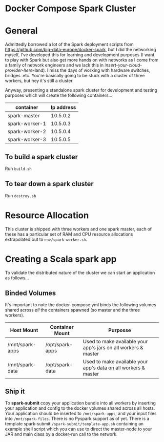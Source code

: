 # Docker Compose Spark Cluster

# General

Admittedly borrowed a lot of the Spark deployment scripts from https://github.com/big-data-europe/docker-spark, but I did the networking myself, I've developed this for learning and development purposes (I want to play with Spark but also get more hands on with networks as I come from a family of network engineers and we lack this in _insert-your-cloud-provider-here_-land). I miss the days of working with hardware switches, bridges .etc. You're basically going to be stuck with a cluster of three workers, but hey it's still a cluster.

Anyway, presenting a standalone spark cluster for development and testing purposes which will create the following containers...

| container      | Ip address |
| -------------- | ---------- |
| spark-master   | 10.5.0.2   |
| spark-worker-1 | 10.5.0.3   |
| spark-worker-2 | 10.5.0.4   |
| spark-worker-3 | 10.5.0.5   |

## To build a spark cluster

Run `build.sh`

## To tear down a spark cluster

Run `destroy.sh`

# Resource Allocation

This cluster is shipped with three workers and one spark master, each of these has a particular set of RAM and CPU resource allocations extrapolated out to `env/spark-worker.sh`.

# Creating a Scala spark app

To validate the distributed nature of the cluster we can start an application as follows...

## Binded Volumes

It's important to note the docker-compose.yml binds the following volumes shared across _all_ the containers spawned (so master and the three workers).

| Host Mount      | Container Mount | Purposse                                                       |
| --------------- | --------------- | -------------------------------------------------------------- |
| /mnt/spark-apps | /opt/spark-apps | Used to make available your app's jars on all workers & master |
| /mnt/spark-data | /opt/spark-data | Used to make available your app's data on all workers & master |

## Ship it

To **spark-submit** copy your application bundle into all workers by inserting your application and config to the docker volumes shared across all hosts. Your application should be inserted to `/mnt/spark-apps`, and your input files into `/mnt/spark-files`. There is no Pyspark support as of yet. There is a template spark-submit `/spark-submit/template-app.sh` containing an example shell script which you can use to direct the master-node to your JAR and main class by a docker-run call to the network.
